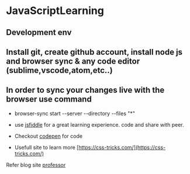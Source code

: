 # JavaScriptLearning

## Development env
## Install git, create github account, install node js and browser sync & any code editor (sublime,vscode,atom,etc..)

## In order to sync your changes live with the browser use command 
- browser-sync start --server --directory --files "*"
- use [jsfiddle](https://jsfiddle.net) for a great learning experience. code and share with peer.

- Checkout [codepen](https://codepen.io/) for code
- Usefull site to learn more [https://css-tricks.com/](https://css-tricks.com/)

Refer blog site [professor](https://clearlydecoded.com/)



